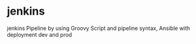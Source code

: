 # jenkins

jenkins Pipeline by using Groovy Script and pipeline syntax,
Ansible with deployment dev and prod 
